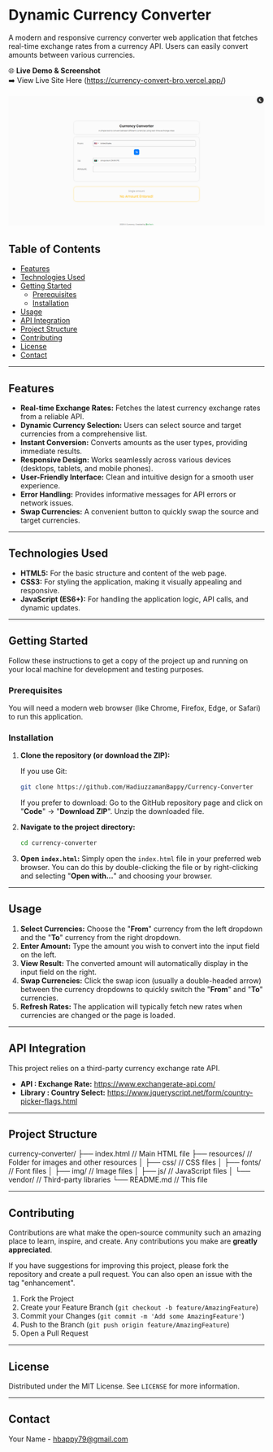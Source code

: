 # Dynamic Currency Converter

A modern and responsive currency converter web application that fetches real-time exchange rates from a currency API. Users can easily convert amounts between various currencies.

🌐 **Live Demo & Screenshot**  
➡️ View Live Site Here (https://currency-convert-bro.vercel.app/)  
<br>
![alt text](/res/img/image.png)
<br>

## Table of Contents

- [Features](#features)
- [Technologies Used](#technologies-used)
- [Getting Started](#getting-started)
  - [Prerequisites](#prerequisites)
  - [Installation](#installation)
- [Usage](#usage)
- [API Integration](#api-integration)
- [Project Structure](#project-structure)
- [Contributing](#contributing)
- [License](#license)
- [Contact](#contact)

---

## Features

- **Real-time Exchange Rates:** Fetches the latest currency exchange rates from a reliable API.
- **Dynamic Currency Selection:** Users can select source and target currencies from a comprehensive list.
- **Instant Conversion:** Converts amounts as the user types, providing immediate results.
- **Responsive Design:** Works seamlessly across various devices (desktops, tablets, and mobile phones).
- **User-Friendly Interface:** Clean and intuitive design for a smooth user experience.
- **Error Handling:** Provides informative messages for API errors or network issues.
- **Swap Currencies:** A convenient button to quickly swap the source and target currencies.

---

## Technologies Used

- **HTML5:** For the basic structure and content of the web page.
- **CSS3:** For styling the application, making it visually appealing and responsive.
- **JavaScript (ES6+):** For handling the application logic, API calls, and dynamic updates.

---

## Getting Started

Follow these instructions to get a copy of the project up and running on your local machine for development and testing purposes.

### Prerequisites

You will need a modern web browser (like Chrome, Firefox, Edge, or Safari) to run this application.

### Installation

1.  **Clone the repository (or download the ZIP):**

    If you use Git:

    ```bash
    git clone https://github.com/HadiuzzamanBappy/Currency-Converter
    ```

    If you prefer to download:
    Go to the GitHub repository page and click on "**Code**" -> "**Download ZIP**". Unzip the downloaded file.

2.  **Navigate to the project directory:**

    ```bash
    cd currency-converter
    ```

3.  **Open `index.html`:**
    Simply open the `index.html` file in your preferred web browser. You can do this by double-clicking the file or by right-clicking and selecting "**Open with...**" and choosing your browser.

---

## Usage

1.  **Select Currencies:** Choose the "**From**" currency from the left dropdown and the "**To**" currency from the right dropdown.
2.  **Enter Amount:** Type the amount you wish to convert into the input field on the left.
3.  **View Result:** The converted amount will automatically display in the input field on the right.
4.  **Swap Currencies:** Click the swap icon (usually a double-headed arrow) between the currency dropdowns to quickly switch the "**From**" and "**To**" currencies.
5.  **Refresh Rates:** The application will typically fetch new rates when currencies are changed or the page is loaded.

---

## API Integration

This project relies on a third-party currency exchange rate API.

- **API : Exchange Rate:** https://www.exchangerate-api.com/
- **Library : Country Select:** https://www.jqueryscript.net/form/country-picker-flags.html

---

## Project Structure

currency-converter/
├── index.html // Main HTML file
├── resources/ // Folder for images and other resources
│ ├── css/ // CSS files
│ ├── fonts/ // Font files
│ ├── img/ // Image files
│ ├── js/ // JavaScript files
│ └── vendor/ // Third-party libraries
└── README.md // This file

---

## Contributing

Contributions are what make the open-source community such an amazing place to learn, inspire, and create. Any contributions you make are **greatly appreciated**.

If you have suggestions for improving this project, please fork the repository and create a pull request. You can also open an issue with the tag "enhancement".

1.  Fork the Project
2.  Create your Feature Branch (`git checkout -b feature/AmazingFeature`)
3.  Commit your Changes (`git commit -m 'Add some AmazingFeature'`)
4.  Push to the Branch (`git push origin feature/AmazingFeature`)
5.  Open a Pull Request

---

## License

Distributed under the MIT License. See `LICENSE` for more information.

---

## Contact

Your Name - [hbappy79@gmail.com](mailto:hbappy79@gmail.com)
